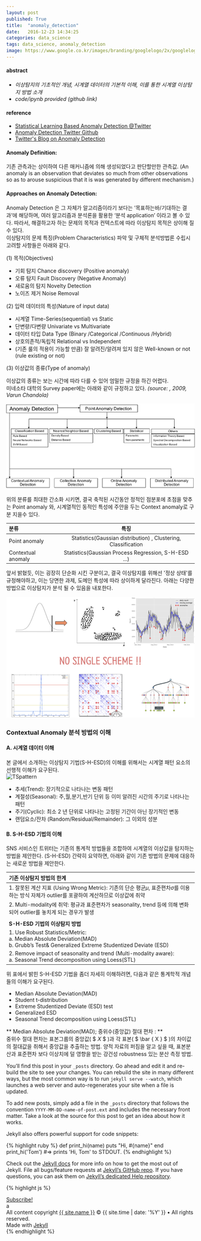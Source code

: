 ```yaml
---
layout: post
published: True
title:  "anomaly_detection"
date:   2016-12-23 14:34:25
categories: data_science
tags: data_science, anomaly_detection
image: https://www.google.co.kr/images/branding/googlelogo/2x/googlelogo_color_272x92dp.png
---
```



#### abstract
- _이상탐지의 기초적인 개념, 시계열 데이터의 기본적 이해, 이를 통한 시계열 이상탐지 방법 소개_
- _code/ipynb provided (github link)_

#### reference
- [Statistical Learning Based Anomaly Detection @Twitter](http://www.slideshare.net/arunkejariwal/statistical-learning-based-anomaly-detection-twitter)
- [Anomaly Detection Twitter Github](https://github.com/twitter/AnomalyDetection)
- [Twitter's Blog on Anomaly Detection ](https://blog.twitter.com/2015/introducing-practical-and-robust-anomaly-detection-in-a-time-series)

#### Anomaly Definition:
기존 관측과는 상이하여 다른 매커니즘에 의해 생성되었다고 판단할만한 관측값. (An anomaly is an observation that deviates so much from other observations so as to arouse suspicious that it is was generated by different mechanism.)

#### Approaches on Anomaly Detection:

Anomaly Detection 은 그 자체가 알고리즘이라기 보다는 ‘목표하는바/기대하는 결과’에 해당하며, 여러 알고리즘과 분석론을 활용한 ‘분석 application’ 이라고 볼 수 있다. 따라서, 해결하고자 하는 문제의 목적과 컨텍스트에 따라 이상탐지 목적은 상이해 질 수 있다.   
이상탐지의 문제 특징(Problem Characteristics) 파악 및 구체적 분석방법론 수립시 고려할 사항들은 아래와 같다.

(1) 목적(Objectives)  

- 기회 탐지 Chance discovery (Positive anomaly)
- 오류 탐지 Fault Discovery (Negative Anomaly)
- 새로움의 탐지 Novelty Detection
- 노이즈 제거 Noise Removal

(2) 입력 데이터의 특성(Nature of input data)  

- 시계열 Time-Series(sequential) vs Static
- 단변량/다변량 Univariate vs Multivariate
- 데이터 타입 Data Type (Binary /Categorical /Continuous /Hybrid)
- 상호의존적/독립적 Relational vs Independent
- (기존 룰의 적용이 가능할 만큼) 잘 알려진/알려져 있지 않은 Well-known or not (rule existing or not)

(3) 이상값의 종류(Type of anomaly)  

이상값의 종류는 보는 시간에 따라 다를 수 있어 엄밀한 규정을 하긴 어렵다.  
미네소타 대학의 Survey paper에는 아래와 같이 규정하고 있다. *(source: <Anomaly Detection: A Survey>, 2009, Varun Chandola)*

![taxonomy of anomaly detection](/figure-post/20161123-taxonomy.png)

위의 분류를 최대한 간소화 시키면, 결국 축적된 시간동안 정적인 점분포에 초점을 맞추는 Point anomaly 와, 시계열적인 동적인 특성에 주안을 두는 Context anomaly로 구분 지을수 있다.

| 분류  | 특징
| :------------ | :-----------: |
| Point anomaly   | Statistics(Gaussian distribution) , Clustering, Classification         
| Contextual anomaly  | Statistics(Gaussian Process Regression, S-H-ESD ...) |  


앞서 밝혔듯, 이는 굉장히 단순화 시킨 구분이고, 결국 이상탐지를 위해선 '정상 상태'를 규정해야하고, 이는 당면한 과제, 도메인 특성에 따라 상이하게 달라진다. 아래는 다양한 방법으로 이상탐지가 분석 될 수 있음을 내포한다.

![schema](/figure-post/20161123-schema.png)

### Contextual Anomaly 분석 방법의 이해
#### A. 시계열 데이터 이해

본 글에서 소개하는 이상탐지 기법(S-H-ESD)의 이해를 위해서는 시계열 패턴 요소의 선행적 이해가 요구된다.  
![TSpattern](/figure-posts/20161123-TS_pattern.png)

- 추세(Trend): 장기적으로 나타나는 변동 패턴
- 계절성(Seasonal): 주,월,분기,반기 단위 등 이미 알려진 시간의 주기로 나타나는 패턴
- 주기(Cyclic): 최소 2 년 단위로 나타나는 고정된 기간이 아닌 장기적인 변동
- 랜덤요소/잔차 (Random/Residual/Remainder): 그 이외의 성분

#### B. S-H-ESD 기법의 이해

SNS 서비스인 트위터는 기존의 통계적 방법들을 조합하여 시계열의 이상값을 탐지하는 방법을 제안한다. (S-H-ESD)
간략히 요약하면, 아래와 같이 기존 방법의 문제에 대응하는 새로운 방법을 제안한다.

| 기존 이상탐지 방법의 한계  |
| :------------ |
| 1. 잘못된 계산 지표 (Using Wrong Metric): 기존의 단순 평균$\mu$, 표준편차$\sigma$를 이용하는 방식 자체가 outlier를 포괄하여 계산하므로 이상값에 취약   |
| 2. Multi-modality에 취약: 평규과 표준편차가 seasonality, trend 등에 의해 변화되어 outlier를 놓치게 되는 경우가 발생|
||
| **S-H-ESD 기법의 이상탐지 방법** |
| 1. Use Robust Statistics/Metric: <br/> a. Median Absolute Deviation(MAD) <br/> b. Grubb’s Test& Generalized Extreme Studentized Deviate (ESD)|
| 2. Remove impact of seasonality and trend (Multi-modality aware): <br/> a. Seasonal Trend decomposition using Loess(STL) |

위 표에서 밝힌 S-H-ESD 기법을 좀더 자세히 이해하려면, 다음과 같은 통계학적 개념들의 이해가 요구된다.


* Median Absolute Deviation(MAD)
* Student t-distribution
* Extreme Studentized Deviate (ESD) test
* Generalized ESD
* Seasonal Trend decomposition using Loess(STL)


** Median Absolute Deviation(MAD); 중위수(중앙값) 절대 편차 : **  
중위수 절대 편차는 표본그룹의 중앙값( $ 𝑋 $ )과 각 표본( $ \bar { X } $ )의 차이값의 절대값을 취해서 중앙값을 추출하는 방법. 양적 자료의 퍼짐을 알고 싶을 때, 표본분산과 표준편차 보다 이상치에 덜 영향을 받는 강건성 robustness 있는 분산 측정 방법.








You’ll find this post in your `_posts` directory. Go ahead and edit it and re-build the site to see your changes. You can rebuild the site in many different ways, but the most common way is to run `jekyll serve --watch`, which launches a web server and auto-regenerates your site when a file is updated.

To add new posts, simply add a file in the `_posts` directory that follows the convention `YYYY-MM-DD-name-of-post.ext` and includes the necessary front matter. Take a look at the source for this post to get an idea about how it works.

Jekyll also offers powerful support for code snippets:

{% highlight ruby %}
def print_hi(name)
  puts "Hi, #{name}"
end
print_hi('Tom')
#=> prints 'Hi, Tom' to STDOUT.
{% endhighlight %}

Check out the [Jekyll docs][jekyll] for more info on how to get the most out of Jekyll. File all bugs/feature requests at [Jekyll’s GitHub repo][jekyll-gh]. If you have questions, you can ask them on [Jekyll’s dedicated Help repository][jekyll-help].

{% highlight js %}

<footer class="site-footer">
 <a class="subscribe" href="{{ "/feed.xml" | prepend: site.baseurl }}"> <span class="tooltip"> <i class="fa fa-rss"></i> Subscribe!</span></a>
  <div class="inner">a
   <section class="copyright">All content copyright <a href="mailto:{{ site.email}}">{{ site.name }}</a> &copy; {{ site.time | date: '%Y' }} &bull; All rights reserved.</section>
   <section class="poweredby">Made with <a href="http://jekyllrb.com"> Jekyll</a></section>
  </div>
</footer>
{% endhighlight %}


[jekyll]:      http://jekyllrb.com
[jekyll-gh]:   https://github.com/jekyll/jekyll
[jekyll-help]: https://github.com/jekyll/jekyll-help
